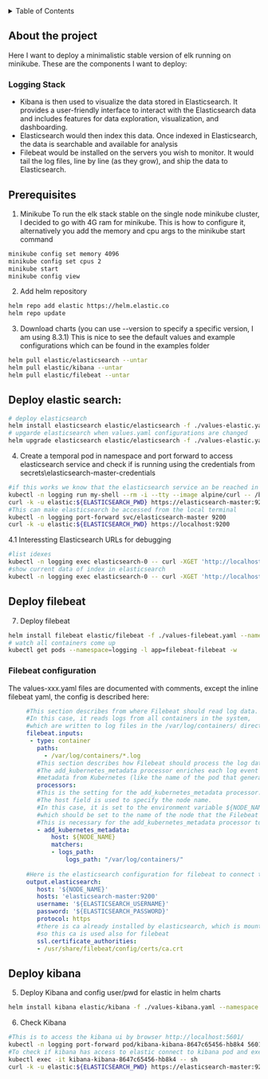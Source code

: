 <!-- TABLE OF CONTENTS -->
<details>
  <summary>Table of Contents</summary>
  <ol>
    <li>
      <a href="#about-the-project">About The Project</a>
    </li>
    <li>
      <a href="#getting-started">Getting Started</a>
    </li>
    <li>
      <a href="#deploy-elastic">Deploy elastic</a>
    </li>
    <li>
      <a href="#deploy-filebeat">Deploy filebeat</a>
    </li>
    <li>
      <a href="#deploy-kibana">Deploy kibana</a>
    </li>
  </ol>
</details>

<!-- ABOUT THE PROJECT -->
## About the project
Here I want to deploy a minimalistic stable version of elk running on 
minikube. These are the components I want to deploy:
###  Logging Stack
- Kibana is then used to visualize the data stored in Elasticsearch. It provides a user-friendly interface to interact with the Elasticsearch data and includes features for data exploration, visualization, and dashboarding.
- Elasticsearch would then index this data. Once indexed in Elasticsearch, the data is searchable and available for analysis
- Filebeat would be installed on the servers you wish to monitor. It would tail the log files, line by line (as they grow), and ship the data to Elasticsearch.

<!-- GETTING STARTED -->
## Prerequisites
1. Minikube
To run the elk stack stable on the single node minikube cluster, I decided to go with 4G ram for minikube.
This is how to configure it, alternatively you add the memory and cpu args to the minikube start command 
```bash
minikube config set memory 4096
minikube config set cpus 2
minikube start
minikube config view
```
2. Add helm repository
```bash
helm repo add elastic https://helm.elastic.co
helm repo update
```
3. Download charts (you can use --version to specify a specific version, I am using 8.3.1)
This is nice to see the default values and example configurations which can be found in the examples folder 
```bash
helm pull elastic/elasticsearch --untar
helm pull elastic/kibana --untar
helm pull elastic/filebeat --untar
```

<!-- DEPLOY ELASTIC -->
## Deploy elastic search:
```bash
# deploy elasticsearch
helm install elasticsearch elastic/elasticsearch -f ./values-elastic.yaml --namespace logging --create-namespace
# upgarde elasticsearch when values.yaml configurations are changed
helm upgrade elasticsearch elastic/elasticsearch -f ./values-elastic.yaml --namespace logging
```
4. Create a temporal pod in namespace and port forward to access elasticsearch service
   and check if is running using the credentials from secrets\elasticsearch-master-credentials
```bash
#if this works we know that the elasticsearch service an be reached in the namespaces by the url
kubectl -n logging run my-shell --rm -i --tty --image alpine/curl -- /bin/sh
curl -k -u elastic:${ELASTICSEARCH_PWD} https://elasticsearch-master:9200/_cluster/health?pretty=true
#This can make elasticsearch be accessed from the local terminal
kubectl -n logging port-forward svc/elasticsearch-master 9200 
curl -k -u elastic:${ELASTICSEARCH_PWD} https://localhost:9200
```
4.1 Interessting Elasticsearch URLs for debugging
```bash
#list idexes
kubectl -n logging exec elasticsearch-0 -- curl -XGET 'http://localhost:9200/_cat/indices?v'
#show current data of index in elasticsearch
kubectl -n logging exec elasticsearch-0 -- curl -XGET 'http://localhost:9200/{$INDEX}/_search?pretty'
```
<!-- DEPLOY FILEBEAT -->
## Deploy filebeat
7. Deploy filebeat
```bash
helm install filebeat elastic/filebeat -f ./values-filebeat.yaml --namespace logging
# watch all containers come up
kubectl get pods --namespace=logging -l app=filebeat-filebeat -w
```
### Filebeat configuration
The values-xxx.yaml files are documented with comments, except the inline filebeat yaml,
the config is described here:
```yaml
     #This section describes from where Filebeat should read log data.
     #In this case, it reads logs from all containers in the system,
     #which are written to log files in the /var/log/containers/ directory.
     filebeat.inputs:
      - type: container
        paths:
          - /var/log/containers/*.log
        #This section describes how Filebeat should process the log data before forwarding it.
        #The add_kubernetes_metadata processor enriches each log event with 
        #metadata from Kubernetes (like the name of the pod that generated the log).
        processors:
        #This is the setting for the add_kubernetes_metadata processor.
        #The host field is used to specify the node name. 
        #In this case, it is set to the environment variable ${NODE_NAME},
        #which should be set to the name of the node that the Filebeat instance is running on.
        #This is necessary for the add_kubernetes_metadata processor to know which node's metadata to fetch.
        - add_kubernetes_metadata:
            host: ${NODE_NAME}
            matchers:
            - logs_path:
                logs_path: "/var/log/containers/"
     
     #Here is the elasticsearch configuration for filebeat to connect to elasticsearch
     output.elasticsearch:
        host: '${NODE_NAME}'
        hosts: 'elasticsearch-master:9200'
        username: '${ELASTICSEARCH_USERNAME}'
        password: '${ELASTICSEARCH_PASSWORD}'
        protocol: https
        #there is ca already installed by elasticsearch, which is mounted by the deamonset,
        #so this ca is used also for filebeat
        ssl.certificate_authorities:
        - /usr/share/filebeat/config/certs/ca.crt
```

<!-- DEPLOY KIBANA -->
## Deploy kibana
5. Deploy Kibana and config user/pwd for elastic in helm charts
```bash
helm install kibana elastic/kibana -f ./values-kibana.yaml --namespace logging
```
6. Check Kibana
```bash
#This is to access the kibana ui by browser http://localhost:5601/
kubectl -n logging port-forward pod/kibana-kibana-8647c65456-hb8k4 5601
#To check if kibana has access to elastic connect to kibana pod and execute
kubectl exec -it kibana-kibana-8647c65456-hb8k4 -- sh
curl -k -u elastic:${ELASTICSEARCH_PWD} https://elasticsearch-master:9200/_cluster/health?pretty=true
```